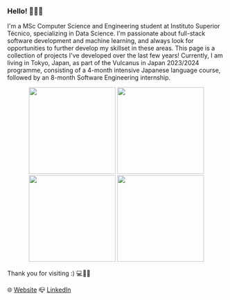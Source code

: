 ### Hello! 👋👋👋

I'm a MSc Computer Science and Engineering student at Instituto Superior Técnico, specializing in Data Science. I'm passionate about full-stack software development and machine learning, and always look for opportunities to further develop my skillset in these areas. This page is a collection of projects I've developed over the last few years! 
Currently, I am living in Tokyo, Japan, as part of the Vulcanus in Japan 2023/2024 programme, consisting of a 4-month intensive Japanese language course, followed by an 8-month Software Engineering internship.

<p align="center">
  <img src="https://github.com/alvaroqsaldanha/alvaroqsaldanha/blob/main/giphy.gif" width="200" height="200"/>
  <img src="https://github.com/alvaroqsaldanha/alvaroqsaldanha/blob/main/giphy.gif" width="200" height="200"/>
  <img src="https://github.com/alvaroqsaldanha/alvaroqsaldanha/blob/main/giphy.gif" width="200" height="200"/>
  <img src="https://github.com/alvaroqsaldanha/alvaroqsaldanha/blob/main/giphy.gif" width="200" height="200"/>
</p>

Thank you for visiting :) 💻🔋🗾 <br>

🌐 [Website](https://www.alvarosaldanha.dev/) 
📪 [LinkedIn](https://www.linkedin.com/in/alvaro-saldanha/) 

